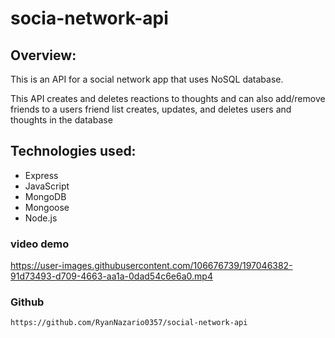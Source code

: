# socia-network-api

## Overview: 

This is an API for a social network app that uses NoSQL database. 

This API creates and deletes reactions to thoughts and can also add/remove friends to a users friend list creates, updates, and deletes users and thoughts in the database 

## Technologies used:
* Express
* JavaScript
* MongoDB
* Mongoose
* Node.js

### video demo
  https://user-images.githubusercontent.com/106676739/197046382-91d73493-d709-4663-aa1a-0dad54c6e6a0.mp4

### Github
    https://github.com/RyanNazario0357/social-network-api